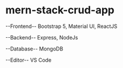 # mern-stack-crud-app

--Frontend--
Bootstrap 5,
Material UI,
ReactJS

--Backend--
Express,
NodeJs

--Database--
MongoDB

--Editor--
VS Code
